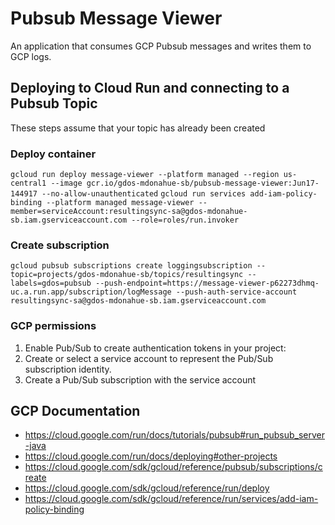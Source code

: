 # Pubsub Message Viewer
An application that consumes GCP Pubsub messages and writes them to GCP logs. 

## Deploying to Cloud Run and connecting to a Pubsub Topic
These steps assume that your topic has already been created

### Deploy container
`gcloud run deploy message-viewer --platform managed --region us-central1 --image gcr.io/gdos-mdonahue-sb/pubsub-message-viewer:Jun17-144917 --no-allow-unauthenticated` 
`gcloud run services add-iam-policy-binding --platform managed message-viewer --member=serviceAccount:resultingsync-sa@gdos-mdonahue-sb.iam.gserviceaccount.com --role=roles/run.invoker`

### Create subscription
`gcloud pubsub subscriptions create loggingsubscription --topic=projects/gdos-mdonahue-sb/topics/resultingsync --labels=gdos=pubsub --push-endpoint=https://message-viewer-p62273dhmq-uc.a.run.app/subscription/logMessage --push-auth-service-account resultingsync-sa@gdos-mdonahue-sb.iam.gserviceaccount.com`

### GCP permissions
1. Enable Pub/Sub to create authentication tokens in your project:
2. Create or select a service account to represent the Pub/Sub subscription identity.
3. Create a Pub/Sub subscription with the service account

## GCP Documentation
- https://cloud.google.com/run/docs/tutorials/pubsub#run_pubsub_server-java 
- https://cloud.google.com/run/docs/deploying#other-projects
- https://cloud.google.com/sdk/gcloud/reference/pubsub/subscriptions/create
- https://cloud.google.com/sdk/gcloud/reference/run/deploy
- https://cloud.google.com/sdk/gcloud/reference/run/services/add-iam-policy-binding